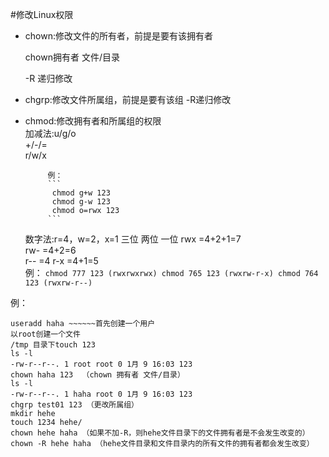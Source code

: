 #修改Linux权限

- chown:修改文件的所有者，前提是要有该拥有者
	
	chown拥有者 文件/目录
	
	-R 递归修改
	
- chgrp:修改文件所属组，前提是要有该组
	-R递归修改
	
- chmod:修改拥有者和所属组的权限  
	加减法:u/g/o  
		   +/-/=   
		   r/w/x
		   
		   例：
		   ```
			chmod g+w 123
			chmod g-w 123
			chmod o=rwx 123  
		   ```
	
	数字法:r=4，w=2，x=1 三位 两位 一位 
	rwx =4+2+1=7  
	rw- =4+2=6  
	r-- =4
	r-x =4+1=5  
		例： 
		```
			chmod 777 123 (rwxrwxrwx)
			chmod 765 123 (rwxrw-r-x)
			chmod 764 123 (rwxrw-r--)
		``` 
	
例：  
```
useradd haha ~~~~~~首先创建一个用户  
以root创建一个文件  
/tmp 目录下touch 123  
ls -l  
-rw-r--r--. 1 root root 0 1月 9 16:03 123  
chown haha 123  （chown 拥有者 文件/目录）  
ls -l   
-rw-r--r--. 1 haha root 0 1月 9 16:03 123  
chgrp test01 123 （更改所属组）
mkdir hehe
touch 1234 hehe/
chown hehe haha （如果不加-R，则hehe文件目录下的文件拥有者是不会发生改变的）
chown -R hehe haha （hehe文件目录和文件目录内的所有文件的拥有者都会发生改变）
```
